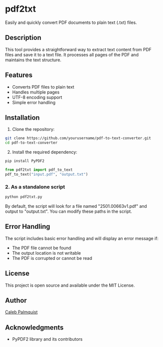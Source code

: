 # pdf2txt
Easily and quickly convert PDF documents to plain text (.txt) files.

## Description
This tool provides a straightforward way to extract text content from PDF files and save it to a text file. It processes all pages of the PDF and maintains the text structure.

## Features
- Converts PDF files to plain text
- Handles multiple pages
- UTF-8 encoding support
- Simple error handling

## Installation

1. Clone the repository:
```bash
git clone https://github.com/yourusername/pdf-to-text-converter.git
cd pdf-to-text-converter
```

2. Install the required dependency:
```bash
pip install PyPDF2
```

```python
from pdf2txt import pdf_to_text
pdf_to_text("input.pdf", "output.txt")
```

### 2. As a standalone script
```python
python pdf2txt.py
```

By default, the script will look for a file named "2501.00663v1.pdf" and output to "output.txt". You can modify these paths in the script.

## Error Handling
The script includes basic error handling and will display an error message if:
- The PDF file cannot be found
- The output location is not writable
- The PDF is corrupted or cannot be read

## License
This project is open source and available under the MIT License.

## Author
[Caleb Palmquist](https://x.com/PalmquistCaleb)

## Acknowledgments
- PyPDF2 library and its contributors
